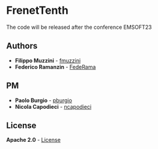 # FrenetTenth
The code will be released after the conference EMSOFT23

## Authors
* **Filippo Muzzini** - [fmuzzini](https://github.com/fmuzzini)
* **Federico Ramanzin** - [FedeRama](https://github.com/FedeRama)
## PM
* **Paolo Burgio** - [pburgio](https://github.com/pburgio)
* **Nicola Capodieci** - [ncapodieci](https://git.hipert.unimore.it/ncapodieci)

## License
**Apache 2.0** - [License](https://opensource.org/licenses/Apache-2.0)
